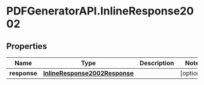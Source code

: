 # PDFGeneratorAPI.InlineResponse2002

## Properties

Name | Type | Description | Notes
------------ | ------------- | ------------- | -------------
**response** | [**InlineResponse2002Response**](InlineResponse2002Response.md) |  | [optional] 


